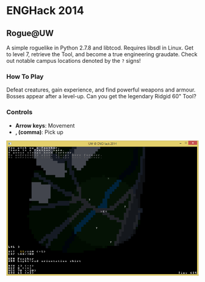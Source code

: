 # ENGHack 2014
## Rogue@UW

A simple roguelike in Python 2.7.8 and libtcod. Requires libsdl in Linux. Get to level 7, retrieve the Tool, and become a true engineering graudate. Check out notable campus locations denoted by the `?` signs!

### How To Play

Defeat creatures, gain experience, and find powerful weapons and armour. Bosses appear after a level-up. Can you get the legendary Ridgid 60" Tool?

### Controls

* **Arrow keys**: Movement
* **, (comma)**: Pick up

![Rogue@UW screenshot](/hack_screen.png?raw=true)